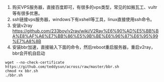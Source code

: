 1. 购买VPS服务器，直接百度即可，有很多的vps类型，常见的如搬瓦工、vultr等有很多优惠。
2. ssh链接vps服务器，windows下有xshell等工具，linux直接使用ssh命令。
3. 安装v2ray https://github.com/233boy/v2ray/wiki/V2Ray%E6%90%AD%E5%BB%BA%E8%AF%A6%E7%BB%86%E5%9B%BE%E6%96%87%E6%95%99%E7%A8%8B
4. 安装bbr加速，直接输入下面的命令，然后reboot重启服务器，重启v2ray，bbr会开机自启动
```
wget --no-check-certificate https://github.com/teddysun/across/raw/master/bbr.sh
chmod +x bbr.sh
./bbr.sh
```
